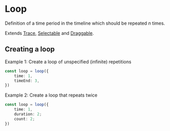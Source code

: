 # Loop

Definition of a time period in the timeline which should be repeated *n* times.

Extends [Trace](./Trace.md), [Selectable](./Selectable.md) and [Draggable](./Draggable.md).

## Creating a loop 

Example 1: Create a loop of unspecified (infinite) repetitions

```typescript
const loop = loop({
    time: 1,
    timeEnd: 3,
})
```

Example 2: Create a loop that repeats twice

```typescript
const loop = loop({
    time: 1,
    duration: 2;
    count: 2;
})
```

